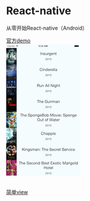 # React-native
从零开始React-native（Android）

<a href="http://reactnative.cn/docs/0.35/sample-application-movies.html">官方demo</a>
<br/>
![image](https://github.com/haibofaith/React-native/blob/master/image/TutorialFinal.png)

<br/>
<a href=“http://www.lcode.org/%E3%80%90react-native%E5%BC%80%E5%8F%91%E3%80%91react-native%E6%8E%A7%E4%BB%B6%E4%B9%8Bview%E8%A7%86%E5%9B%BE%E8%AE%B2%E8%A7%A3/”>简单view</a>